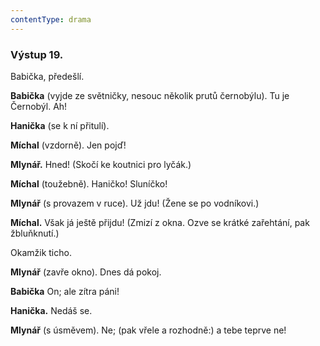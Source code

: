 ```yaml
---
contentType: drama
---
```


<section>

### Výstup 19.

Babička, předešlí.

**Babička** (vyjde ze světničky, nesouc několik prutů černobýlu). Tu je Černobýl. Ah!

**Hanička** (se k ní přitulí).

**Míchal** (vzdorně). Jen pojď!

**Mlynář.** Hned! (Skočí ke koutnici pro lyčák.)

**Míchal** (toužebně). Haničko! Sluníčko!

**Mlynář** (s provazem v ruce). Už jdu! (Žene se po vodníkovi.)

**Míchal.** Však já ještě přijdu! (Zmizí z okna. Ozve se krátké zařehtání, pak žbluňknutí.)

Okamžik ticho. 

**Mlynář** (zavře okno). Dnes dá pokoj. 

**Babička** On; ale zítra páni! 

**Hanička.** Nedáš se.

**Mlynář** (s úsměvem). Ne; (pak vřele a rozhodně:) a tebe teprve ne!

</section>
